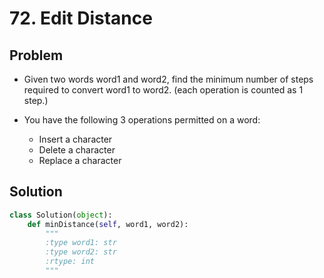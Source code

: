 # 72. Edit Distance

## Problem
- Given two words word1 and word2, find the minimum number of steps required to convert word1 to word2. (each operation is counted as 1 step.)

- You have the following 3 operations permitted on a word:
    + Insert a character
    + Delete a character
    + Replace a character

## Solution
```python
class Solution(object):
    def minDistance(self, word1, word2):
        """
        :type word1: str
        :type word2: str
        :rtype: int
        """
```

